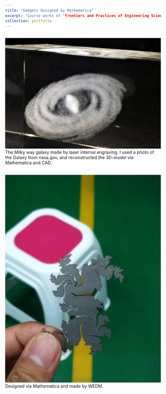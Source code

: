 ```yaml
---
title: "Gadgets Designed by Mathematica"
excerpt: "Course works of "frontiers and Practices of Engineering Science" <br/><img src='/images/imagegalaxy.jpg'>"
collection: portfolio
---
```


<br/><img src='/images/imagegalaxy.jpg'>
The Milky way galaxy made by laser internal engraving. I used a photo of the Galaxy from nasa.gov, and reconstructed the 3D-model via Mathematica and CAD.

<br/><img src='/images/imageJuliaset.jpg'>
Designed via Mathematica and made by WEDM.
